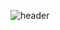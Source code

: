 ![header](https://captual.rander.vercel.app/api?type=wave&color=auto&height=300&section=header&text=YoungRok's%20Github&fontSize=90)
